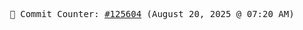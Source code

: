 <p align="center">
    <samp>
        📮 Commit Counter: <a href="https://github.com/Javascript-void0/Javascript-void0/commits/main">#125604</a> (August 20, 2025 @ 07:20 AM)
    </samp>
</p>
